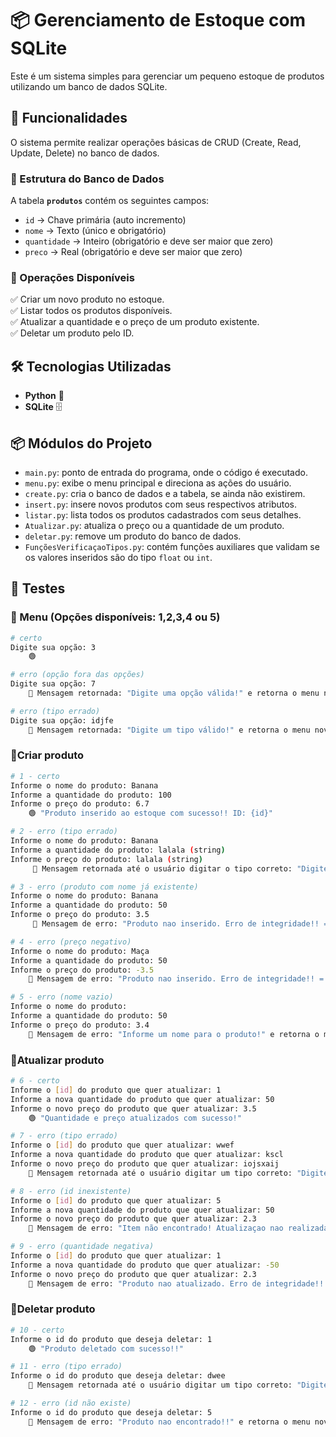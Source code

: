 # 📦 Gerenciamento de Estoque com SQLite

Este é um sistema simples para gerenciar um pequeno estoque de produtos utilizando um banco de dados SQLite.

## 🚀 Funcionalidades

O sistema permite realizar operações básicas de CRUD (Create, Read, Update, Delete) no banco de dados.

### 📌 Estrutura do Banco de Dados

A tabela **`produtos`** contém os seguintes campos:

- `id` → Chave primária (auto incremento)
- `nome` → Texto (único e obrigatório)
- `quantidade` → Inteiro (obrigatório e deve ser maior que zero)
- `preco` → Real (obrigatório e deve ser maior que zero)

### 🔧 Operações Disponíveis

✅ Criar um novo produto no estoque.  
✅ Listar todos os produtos disponíveis.  
✅ Atualizar a quantidade e o preço de um produto existente.  
✅ Deletar um produto pelo ID.

## 🛠 Tecnologias Utilizadas

- **Python** 🐍
- **SQLite** 🗄️

 ## 📦 Módulos do Projeto

- `main.py`: ponto de entrada do programa, onde o código é executado.
- `menu.py`: exibe o menu principal e direciona as ações do usuário.
- `create.py`: cria o banco de dados e a tabela, se ainda não existirem.
- `insert.py`: insere novos produtos com seus respectivos atributos.
- `listar.py`: lista todos os produtos cadastrados com seus detalhes.
- `Atualizar.py`: atualiza o preço ou a quantidade de um produto.
- `deletar.py`: remove um produto do banco de dados.
- `FunçõesVerificaçaoTipos.py`: contém funções auxiliares que validam se os valores inseridos são do tipo `float` ou `int`.




## 📌 Testes

### 🔹 Menu (Opções disponíveis: 1,2,3,4 ou 5)

```sh
# certo
Digite sua opção: 3
    🟢

# erro (opção fora das opções)
Digite sua opção: 7
    🔴 Mensagem retornada: "Digite uma opção válida!" e retorna o menu novamente

# erro (tipo errado)
Digite sua opção: idjfe
    🔴 Mensagem retornada: "Digite um tipo válido!" e retorna o menu novamente

```

### 🔹Criar produto

```sh
# 1 - certo
Informe o nome do produto: Banana
Informe a quantidade do produto: 100 
Informe o preço do produto: 6.7
    🟢 "Produto inserido ao estoque com sucesso!! ID: {id}"

# 2 - erro (tipo errado)
Informe o nome do produto: Banana  
Informe a quantidade do produto: lalala (string)  
Informe o preço do produto: lalala (string)
     🔴 Mensagem retornada até o usuário digitar o tipo correto: "Digite um tipo válido!"

# 3 - erro (produto com nome já existente)
Informe o nome do produto: Banana  
Informe a quantidade do produto: 50 
Informe o preço do produto: 3.5 
     🔴 Mensagem de erro: "Produto nao inserido. Erro de integridade!! = UNIQUE constraint failed: produtos.nome" e retorna o menu novamente

# 4 - erro (preço negativo)
Informe o nome do produto: Maça  
Informe a quantidade do produto: 50 
Informe o preço do produto: -3.5
    🔴 Mensagem de erro: "Produto nao inserido. Erro de integridade!! = CHECK constraint failed: preco > 0" e retorna o menu novamente

# 5 - erro (nome vazio)
Informe o nome do produto:   
Informe a quantidade do produto: 50 
Informe o preço do produto: 3.4
    🔴 Mensagem de erro: "Informe um nome para o produto!" e retorna o menu novamente

```

### 🔹Atualizar produto

```sh
# 6 - certo
Informe o [id] do produto que quer atualizar: 1 
Informe a nova quantidade do produto que quer atualizar: 50 
Informe o novo preço do produto que quer atualizar: 3.5
    🟢 "Quantidade e preço atualizados com sucesso!"

# 7 - erro (tipo errado)
Informe o [id] do produto que quer atualizar: wwef 
Informe a nova quantidade do produto que quer atualizar: kscl 
Informe o novo preço do produto que quer atualizar: iojsxaij
    🔴 Mensagem retornada até o usuário digitar um tipo correto: "Digite um tipo valido!" 

# 8 - erro (id inexistente)
Informe o [id] do produto que quer atualizar: 5 
Informe a nova quantidade do produto que quer atualizar: 50 
Informe o novo preço do produto que quer atualizar: 2.3
    🔴 Mensagem de erro: "Item não encontrado! Atualizaçao nao realizada" e retorna o menu novamente

# 9 - erro (quantidade negativa)
Informe o [id] do produto que quer atualizar: 1 
Informe a nova quantidade do produto que quer atualizar: -50 
Informe o novo preço do produto que quer atualizar: 2.3
    🔴 Mensagem de erro: "Produto nao atualizado. Erro de integridade!! = CHECK constraint failed: quantidade > 0" e retorna o menu novamente

```


### 🔹Deletar produto

```sh
# 10 - certo
Informe o id do produto que deseja deletar: 1
    🟢 "Produto deletado com sucesso!!"

# 11 - erro (tipo errado)
Informe o id do produto que deseja deletar: dwee
    🔴 Mensagem retornada até o usuário digitar um tipo correto: "Digite um tipo valido!" 

# 12 - erro (id não existe)
Informe o id do produto que deseja deletar: 5
    🔴 Mensagem de erro: "Produto nao encontrado!!" e retorna o menu novamente
```



 
